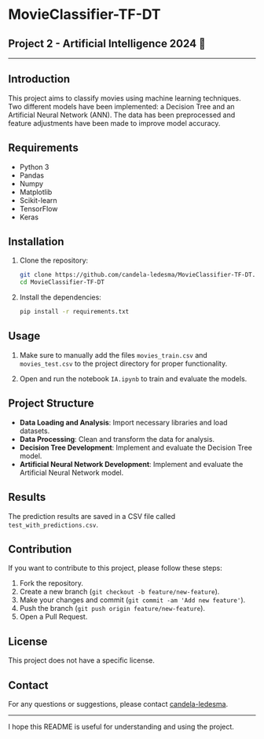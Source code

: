 # MovieClassifier-TF-DT

## Project 2 - Artificial Intelligence 2024 🤖

---

## Introduction

This project aims to classify movies using machine learning techniques. Two different models have been implemented: a Decision Tree and an Artificial Neural Network (ANN). The data has been preprocessed and feature adjustments have been made to improve model accuracy.

## Requirements

- Python 3
- Pandas
- Numpy
- Matplotlib
- Scikit-learn
- TensorFlow
- Keras

## Installation

1. Clone the repository:
   ```sh
   git clone https://github.com/candela-ledesma/MovieClassifier-TF-DT.git
   cd MovieClassifier-TF-DT
   ```

2. Install the dependencies:
   ```sh
   pip install -r requirements.txt
   ```

## Usage

1. Make sure to manually add the files `movies_train.csv` and `movies_test.csv` to the project directory for proper functionality.

2. Open and run the notebook `IA.ipynb` to train and evaluate the models.

## Project Structure

- **Data Loading and Analysis**: Import necessary libraries and load datasets.
- **Data Processing**: Clean and transform the data for analysis.
- **Decision Tree Development**: Implement and evaluate the Decision Tree model.
- **Artificial Neural Network Development**: Implement and evaluate the Artificial Neural Network model.

## Results

The prediction results are saved in a CSV file called `test_with_predictions.csv`.

## Contribution

If you want to contribute to this project, please follow these steps:

1. Fork the repository.
2. Create a new branch (`git checkout -b feature/new-feature`).
3. Make your changes and commit (`git commit -am 'Add new feature'`).
4. Push the branch (`git push origin feature/new-feature`).
5. Open a Pull Request.

## License

This project does not have a specific license.

## Contact

For any questions or suggestions, please contact [candela-ledesma](https://github.com/candela-ledesma).

---

I hope this README is useful for understanding and using the project.
